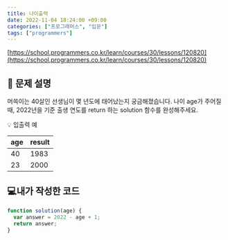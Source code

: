 ```yaml
---
title: 나이출력
date: 2022-11-04 18:24:00 +09:00
categories: ["프로그래머스", "입문"]
tags: ["programmers"]
---
```


[https://school.programmers.co.kr/learn/courses/30/lessons/120820](https://school.programmers.co.kr/learn/courses/30/lessons/120820)

## 📔 문제 설명

머쓱이는 40살인 선생님이 몇 년도에 태어났는지 궁금해졌습니다. 나이 age가 주어질 때, 2022년을 기준 출생 연도를 return 하는 solution 함수를 완성해주세요.

💡 입출력 예

| age | result |
| --- | ------ |
| 40  | 1983   |
| 23  | 2000   |

## 💻내가 작성한 코드

```js
function solution(age) {
  var answer = 2022 - age + 1;
  return answer;
}
```
